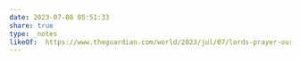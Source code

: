 ```yaml
---
date: 2023-07-08 05:51:33
share: true
type: _notes
likeOf:  https://www.theguardian.com/world/2023/jul/07/lords-prayer-our-father-opening-may-be-problematic-archbishop-of-york-stephen-cottrell
---
```

